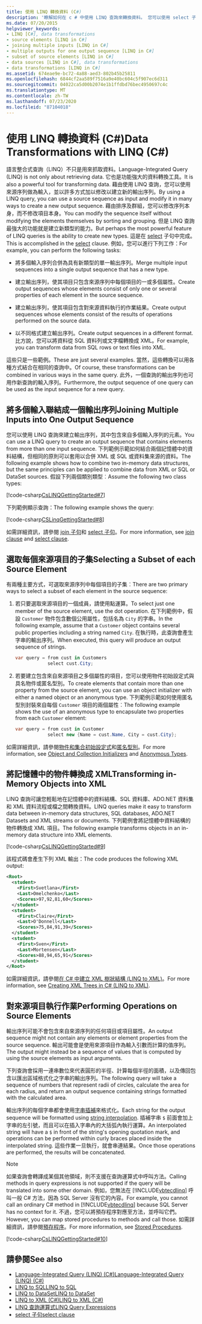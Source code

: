 ```yaml
---
title: 使用 LINQ 轉換資料 (C#)
description: '瞭解如何在 c # 中使用 LINQ 查詢來轉換資料。 您可以使用 select 子句來排序和群組，並建立新的類型來修改序列。'
ms.date: 07/20/2015
helpviewer_keywords:
- LINQ [C#], data transformations
- source elements [LINQ in C#]
- joining multiple inputs [LINQ in C#]
- multiple outputs for one output sequence [LINQ in C#]
- subset of source elements [LINQ in C#]
- data sources [LINQ in C#], data transformations
- data transformations [LINQ in C#]
ms.assetid: 674eae9e-bc72-4a88-aed3-802b45b25811
ms.openlocfilehash: 6844cf2aa589f7516a9e40bc604c5f907ec6d311
ms.sourcegitcommit: 04022ca5d00b2074e1b1ffdbd76bec4950697c4c
ms.translationtype: MT
ms.contentlocale: zh-TW
ms.lasthandoff: 07/23/2020
ms.locfileid: "87104018"
---
```

# <a name="data-transformations-with-linq-c"></a><span data-ttu-id="8a74b-104">使用 LINQ 轉換資料 (C#)</span><span class="sxs-lookup"><span data-stu-id="8a74b-104">Data Transformations with LINQ (C#)</span></span>
<span data-ttu-id="8a74b-105">語言整合式查詢（LINQ）不只是用來抓取資料。</span><span class="sxs-lookup"><span data-stu-id="8a74b-105">Language-Integrated Query (LINQ) is not only about retrieving data.</span></span> <span data-ttu-id="8a74b-106">它也是功能強大的資料轉換工具。</span><span class="sxs-lookup"><span data-stu-id="8a74b-106">It is also a powerful tool for transforming data.</span></span> <span data-ttu-id="8a74b-107">藉由使用 LINQ 查詢，您可以使用來源序列做為輸入，並以許多方式加以修改以建立新的輸出序列。</span><span class="sxs-lookup"><span data-stu-id="8a74b-107">By using a LINQ query, you can use a source sequence as input and modify it in many ways to create a new output sequence.</span></span> <span data-ttu-id="8a74b-108">藉由排序及群組，您可以修改序列本身，而不修改項目本身。</span><span class="sxs-lookup"><span data-stu-id="8a74b-108">You can modify the sequence itself without modifying the elements themselves by sorting and grouping.</span></span> <span data-ttu-id="8a74b-109">但是 LINQ 查詢最強大的功能就是建立新類型的能力。</span><span class="sxs-lookup"><span data-stu-id="8a74b-109">But perhaps the most powerful feature of LINQ queries is the ability to create new types.</span></span> <span data-ttu-id="8a74b-110">這是在 [select](../../../language-reference/keywords/select-clause.md) 子句中完成。</span><span class="sxs-lookup"><span data-stu-id="8a74b-110">This is accomplished in the [select](../../../language-reference/keywords/select-clause.md) clause.</span></span> <span data-ttu-id="8a74b-111">例如，您可以進行下列工作：</span><span class="sxs-lookup"><span data-stu-id="8a74b-111">For example, you can perform the following tasks:</span></span>  
  
- <span data-ttu-id="8a74b-112">將多個輸入序列合併為具有新類型的單一輸出序列。</span><span class="sxs-lookup"><span data-stu-id="8a74b-112">Merge multiple input sequences into a single output sequence that has a new type.</span></span>  
  
- <span data-ttu-id="8a74b-113">建立輸出序列，使其項目只包含來源序列中每個項目的一或多個屬性。</span><span class="sxs-lookup"><span data-stu-id="8a74b-113">Create output sequences whose elements consist of only one or several properties of each element in the source sequence.</span></span>  
  
- <span data-ttu-id="8a74b-114">建立輸出序列，使其項目包含對來源資料執行的作業結果。</span><span class="sxs-lookup"><span data-stu-id="8a74b-114">Create output sequences whose elements consist of the results of operations performed on the source data.</span></span>  
  
- <span data-ttu-id="8a74b-115">以不同格式建立輸出序列。</span><span class="sxs-lookup"><span data-stu-id="8a74b-115">Create output sequences in a different format.</span></span> <span data-ttu-id="8a74b-116">比方說，您可以將資料從 SQL 資料列或文字檔轉換成 XML。</span><span class="sxs-lookup"><span data-stu-id="8a74b-116">For example, you can transform data from SQL rows or text files into XML.</span></span>  
  
 <span data-ttu-id="8a74b-117">這些只是一些範例。</span><span class="sxs-lookup"><span data-stu-id="8a74b-117">These are just several examples.</span></span> <span data-ttu-id="8a74b-118">當然，這些轉換可以用各種方式結合在相同的查詢中。</span><span class="sxs-lookup"><span data-stu-id="8a74b-118">Of course, these transformations can be combined in various ways in the same query.</span></span> <span data-ttu-id="8a74b-119">此外，一個查詢的輸出序列也可用作新查詢的輸入序列。</span><span class="sxs-lookup"><span data-stu-id="8a74b-119">Furthermore, the output sequence of one query can be used as the input sequence for a new query.</span></span>  
  
## <a name="joining-multiple-inputs-into-one-output-sequence"></a><span data-ttu-id="8a74b-120">將多個輸入聯結成一個輸出序列</span><span class="sxs-lookup"><span data-stu-id="8a74b-120">Joining Multiple Inputs into One Output Sequence</span></span>  
 <span data-ttu-id="8a74b-121">您可以使用 LINQ 查詢來建立輸出序列，其中包含來自多個輸入序列的元素。</span><span class="sxs-lookup"><span data-stu-id="8a74b-121">You can use a LINQ query to create an output sequence that contains elements from more than one input sequence.</span></span> <span data-ttu-id="8a74b-122">下列範例示範如何結合兩個記憶體中的資料結構，但相同的原則可以套用以合併 XML 或 SQL 或資料集來源的資料。</span><span class="sxs-lookup"><span data-stu-id="8a74b-122">The following example shows how to combine two in-memory data structures, but the same principles can be applied to combine data from XML or SQL or DataSet sources.</span></span> <span data-ttu-id="8a74b-123">假設下列兩個類別類型︰</span><span class="sxs-lookup"><span data-stu-id="8a74b-123">Assume the following two class types:</span></span>  
  
 [!code-csharp[CsLINQGettingStarted#7](~/samples/snippets/csharp/VS_Snippets_VBCSharp/CsLINQGettingStarted/CS/Class1.cs#7)]  
  
 <span data-ttu-id="8a74b-124">下列範例顯示查詢：</span><span class="sxs-lookup"><span data-stu-id="8a74b-124">The following example shows the query:</span></span>  
  
 [!code-csharp[CSLinqGettingStarted#8](~/samples/snippets/csharp/VS_Snippets_VBCSharp/CsLINQGettingStarted/CS/Class1.cs#8)]  
  
 <span data-ttu-id="8a74b-125">如需詳細資訊，請參閱 [join 子句](../../../language-reference/keywords/join-clause.md)和 [select 子句](../../../language-reference/keywords/select-clause.md)。</span><span class="sxs-lookup"><span data-stu-id="8a74b-125">For more information, see [join clause](../../../language-reference/keywords/join-clause.md) and [select clause](../../../language-reference/keywords/select-clause.md).</span></span>  
  
## <a name="selecting-a-subset-of-each-source-element"></a><span data-ttu-id="8a74b-126">選取每個來源項目的子集</span><span class="sxs-lookup"><span data-stu-id="8a74b-126">Selecting a Subset of each Source Element</span></span>  
 <span data-ttu-id="8a74b-127">有兩種主要方式，可選取來源序列中每個項目的子集︰</span><span class="sxs-lookup"><span data-stu-id="8a74b-127">There are two primary ways to select a subset of each element in the source sequence:</span></span>  
  
1. <span data-ttu-id="8a74b-128">若只要選取來源項目的一個成員，請使用點運算。</span><span class="sxs-lookup"><span data-stu-id="8a74b-128">To select just one member of the source element, use the dot operation.</span></span> <span data-ttu-id="8a74b-129">在下列範例中，假設 `Customer` 物件包含數個公用屬性，包括名為 `City` 的字串。</span><span class="sxs-lookup"><span data-stu-id="8a74b-129">In the following example, assume that a `Customer` object contains several public properties including a string named `City`.</span></span> <span data-ttu-id="8a74b-130">在執行時，此查詢會產生字串的輸出序列。</span><span class="sxs-lookup"><span data-stu-id="8a74b-130">When executed, this query will produce an output sequence of strings.</span></span>  
  
    ```csharp
    var query = from cust in Customers  
                select cust.City;  
    ```  
  
2. <span data-ttu-id="8a74b-131">若要建立包含來自來源項目之多個屬性的項目，您可以使用物件初始設定式與具名物件或匿名型別。</span><span class="sxs-lookup"><span data-stu-id="8a74b-131">To create elements that contain more than one property from the source element, you can use an object initializer with either a named object or an anonymous type.</span></span> <span data-ttu-id="8a74b-132">下列範例示範如何使用匿名型別封裝來自每個 `Customer` 項目的兩個屬性︰</span><span class="sxs-lookup"><span data-stu-id="8a74b-132">The following example shows the use of an anonymous type to encapsulate two properties from each `Customer` element:</span></span>  
  
    ```csharp
    var query = from cust in Customer  
                select new {Name = cust.Name, City = cust.City};  
    ```  
  
 <span data-ttu-id="8a74b-133">如需詳細資訊，請參閱[物件和集合初始設定式](../../classes-and-structs/object-and-collection-initializers.md)和[匿名型別](../../classes-and-structs/anonymous-types.md)。</span><span class="sxs-lookup"><span data-stu-id="8a74b-133">For more information, see [Object and Collection Initializers](../../classes-and-structs/object-and-collection-initializers.md) and [Anonymous Types](../../classes-and-structs/anonymous-types.md).</span></span>  
  
## <a name="transforming-in-memory-objects-into-xml"></a><span data-ttu-id="8a74b-134">將記憶體中的物件轉換成 XML</span><span class="sxs-lookup"><span data-stu-id="8a74b-134">Transforming in-Memory Objects into XML</span></span>  
 <span data-ttu-id="8a74b-135">LINQ 查詢可讓您輕鬆地在記憶體中的資料結構、SQL 資料庫、ADO.NET 資料集和 XML 資料流程或檔之間轉換資料。</span><span class="sxs-lookup"><span data-stu-id="8a74b-135">LINQ queries make it easy to transform data between in-memory data structures, SQL databases, ADO.NET Datasets and XML streams or documents.</span></span> <span data-ttu-id="8a74b-136">下列範例會將記憶體中資料結構的物件轉換成 XML 項目。</span><span class="sxs-lookup"><span data-stu-id="8a74b-136">The following example transforms objects in an in-memory data structure into XML elements.</span></span>  
  
 [!code-csharp[CsLINQGettingStarted#9](~/samples/snippets/csharp/VS_Snippets_VBCSharp/CsLINQGettingStarted/CS/Class1.cs#9)]  
  
 <span data-ttu-id="8a74b-137">該程式碼會產生下列 XML 輸出：</span><span class="sxs-lookup"><span data-stu-id="8a74b-137">The code produces the following XML output:</span></span>  
  
```xml  
<Root>  
  <student>  
    <First>Svetlana</First>  
    <Last>Omelchenko</Last>  
    <Scores>97,92,81,60</Scores>  
  </student>  
  <student>  
    <First>Claire</First>  
    <Last>O'Donnell</Last>  
    <Scores>75,84,91,39</Scores>  
  </student>  
  <student>  
    <First>Sven</First>  
    <Last>Mortensen</Last>  
    <Scores>88,94,65,91</Scores>  
  </student>  
</Root>  
```  
  
 <span data-ttu-id="8a74b-138">如需詳細資訊，請參閱[在 C# 中建立 XML 樹狀結構 (LINQ to XML)](./creating-xml-trees-linq-to-xml-2.md)。</span><span class="sxs-lookup"><span data-stu-id="8a74b-138">For more information, see [Creating XML Trees in C# (LINQ to XML)](./creating-xml-trees-linq-to-xml-2.md).</span></span>  
  
## <a name="performing-operations-on-source-elements"></a><span data-ttu-id="8a74b-139">對來源項目執行作業</span><span class="sxs-lookup"><span data-stu-id="8a74b-139">Performing Operations on Source Elements</span></span>  
 <span data-ttu-id="8a74b-140">輸出序列可能不會包含來自來源序列的任何項目或項目屬性。</span><span class="sxs-lookup"><span data-stu-id="8a74b-140">An output sequence might not contain any elements or element properties from the source sequence.</span></span> <span data-ttu-id="8a74b-141">輸出可能會是使用來源項目作為輸入引數而計算的值序列。</span><span class="sxs-lookup"><span data-stu-id="8a74b-141">The output might instead be a sequence of values that is computed by using the source elements as input arguments.</span></span>

 <span data-ttu-id="8a74b-142">下列查詢會採用一連串數位來代表圓形的半徑、計算每個半徑的面積，以及傳回包含以匯出區域格式化之字串的輸出序列。</span><span class="sxs-lookup"><span data-stu-id="8a74b-142">The following query will take a sequence of numbers that represent radii of circles, calculate the area for each radius, and return an output sequence containing strings formatted with the calculated area.</span></span>

 <span data-ttu-id="8a74b-143">輸出序列的每個字串都會使用[字串插補](../../../language-reference/tokens/interpolated.md)來格式化。</span><span class="sxs-lookup"><span data-stu-id="8a74b-143">Each string for the output sequence will be formatted using [string interpolation](../../../language-reference/tokens/interpolated.md).</span></span> <span data-ttu-id="8a74b-144">插補字串 `$` 前面會加上字串的左引號，而且可以在插入字串內的大括弧內執行運算。</span><span class="sxs-lookup"><span data-stu-id="8a74b-144">An interpolated string will have a `$` in front of the string's opening quotation mark, and operations can be performed within curly braces placed inside the interpolated string.</span></span> <span data-ttu-id="8a74b-145">這些作業一旦執行，就會串連結果。</span><span class="sxs-lookup"><span data-stu-id="8a74b-145">Once those operations are performed, the results will be concatenated.</span></span>
  
> [!NOTE]
> <span data-ttu-id="8a74b-146">如果查詢會轉譯成某個其他領域，則不支援在查詢運算式中呼叫方法。</span><span class="sxs-lookup"><span data-stu-id="8a74b-146">Calling methods in query expressions is not supported if the query will be translated into some other domain.</span></span> <span data-ttu-id="8a74b-147">例如，您無法在 [!INCLUDE[vbtecdlinq](~/includes/vbtecdlinq-md.md)] 呼叫一般 C# 方法，因為 SQL Server 沒有它的內容。</span><span class="sxs-lookup"><span data-stu-id="8a74b-147">For example, you cannot call an ordinary C# method in [!INCLUDE[vbtecdlinq](~/includes/vbtecdlinq-md.md)] because SQL Server has no context for it.</span></span> <span data-ttu-id="8a74b-148">不過，您可以將預存程序對應至方法，並呼叫它們。</span><span class="sxs-lookup"><span data-stu-id="8a74b-148">However, you can map stored procedures to methods and call those.</span></span> <span data-ttu-id="8a74b-149">如需詳細資訊，請參閱[預存程序](../../../../framework/data/adonet/sql/linq/stored-procedures.md)。</span><span class="sxs-lookup"><span data-stu-id="8a74b-149">For more information, see [Stored Procedures](../../../../framework/data/adonet/sql/linq/stored-procedures.md).</span></span>  
  
 [!code-csharp[CsLINQGettingStarted#10](~/samples/snippets/csharp/VS_Snippets_VBCSharp/CsLINQGettingStarted/CS/Class1.cs#10)]  
  
## <a name="see-also"></a><span data-ttu-id="8a74b-150">請參閱</span><span class="sxs-lookup"><span data-stu-id="8a74b-150">See also</span></span>

- [<span data-ttu-id="8a74b-151">Language-Integrated Query (LINQ) (C#)</span><span class="sxs-lookup"><span data-stu-id="8a74b-151">Language-Integrated Query (LINQ) (C#)</span></span>](./index.md)
- [<span data-ttu-id="8a74b-152">LINQ to SQL</span><span class="sxs-lookup"><span data-stu-id="8a74b-152">LINQ to SQL</span></span>](../../../../framework/data/adonet/sql/linq/index.md)
- [<span data-ttu-id="8a74b-153">LINQ to DataSet</span><span class="sxs-lookup"><span data-stu-id="8a74b-153">LINQ to DataSet</span></span>](../../../../framework/data/adonet/linq-to-dataset.md)
- [<span data-ttu-id="8a74b-154">LINQ to XML (C#)</span><span class="sxs-lookup"><span data-stu-id="8a74b-154">LINQ to XML (C#)</span></span>](./linq-to-xml-overview.md)
- [<span data-ttu-id="8a74b-155">LINQ 查詢運算式</span><span class="sxs-lookup"><span data-stu-id="8a74b-155">LINQ Query Expressions</span></span>](../../../linq/index.md)
- [<span data-ttu-id="8a74b-156">select 子句</span><span class="sxs-lookup"><span data-stu-id="8a74b-156">select clause</span></span>](../../../language-reference/keywords/select-clause.md)
